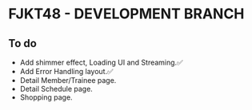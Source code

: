 # FJKT48 - DEVELOPMENT BRANCH

## To do

- Add shimmer effect, Loading UI and Streaming.✅
- Add Error Handling layout.✅
- Detail Member/Trainee page.
- Detail Schedule page.
- Shopping page.
